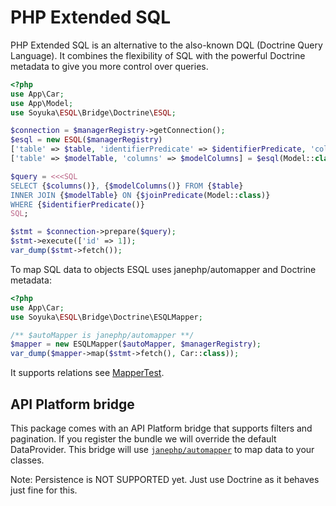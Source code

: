 # PHP Extended SQL

PHP Extended SQL is an alternative to the also-known DQL (Doctrine Query Language). It combines the flexibility of SQL with the powerful Doctrine metadata to give you more control over queries.

```php
<?php
use App\Car;
use App\Model;
use Soyuka\ESQL\Bridge\Doctrine\ESQL;

$connection = $managerRegistry->getConnection();
$esql = new ESQL($managerRegistry)
['table' => $table, 'identifierPredicate' => $identifierPredicate, 'columns' => $columns, 'joinPredicate' => $joinPredicate] = $esql(Car::class);
['table' => $modelTable, 'columns' => $modelColumns] = $esql(Model::class);

$query = <<<SQL
SELECT {$columns()}, {$modelColumns()} FROM {$table} 
INNER JOIN {$modelTable} ON {$joinPredicate(Model::class)}
WHERE {$identifierPredicate()}
SQL;

$stmt = $connection->prepare($query);
$stmt->execute(['id' => 1]);
var_dump($stmt->fetch());
```

To map SQL data to objects ESQL uses janephp/automapper and Doctrine metadata:

```php
<?php
use App\Car;
use Soyuka\ESQL\Bridge\Doctrine\ESQLMapper;

/** $autoMapper is janephp/automapper **/
$mapper = new ESQLMapper($autoMapper, $managerRegistry);
var_dump($mapper->map($stmt->fetch(), Car::class));
```

It supports relations see [MapperTest](https://github.com/soyuka/esql/blob/main/tests/Mapper/MapperTest.php).

## API Platform bridge

This package comes with an API Platform bridge that supports filters and pagination. If you register the bundle we will override the default DataProvider. This bridge will use [`janephp/automapper`](https://github.com/janephp/automapper) to map data to your classes.

Note: Persistence is NOT SUPPORTED yet. Just use Doctrine as it behaves just fine for this.
